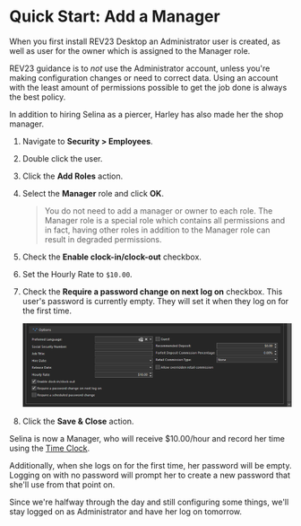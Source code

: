 # Quick Start: Add a Manager

When you first install REV23 Desktop an Administrator user is created, as well as user for the owner which is assigned to the Manager role.

REV23 guidance is to *not* use the Administrator account, unless you're making configuration changes or need to correct data. Using an account with the least amount of permissions possible to get the job done is always the best policy.

In addition to hiring Selina as a piercer, Harley has also made her the shop manager.

1. Navigate to **Security > Employees**.
2. Double click the user.
3. Click the **Add Roles** action.
4. Select the **Manager** role and click **OK**.
   > You do not need to add a manager or owner to each role. The Manager role is a special role which contains all permissions and in fact, having other roles in addition to the Manager role can result in degraded permissions.
5. Check the **Enable clock-in/clock-out** checkbox.
6. Set the Hourly Rate to `$10.00`.
7. Check the **Require a password change on next log on** checkbox. This user's password is currently empty. They will set it when they log on for the first time.
   
    ![REV23 Desktop](img/employee_detail_view_options.png)

8. Click the **Save & Close** action.

Selina is now a Manager, who will receive $10.00/hour and record her time using the [Time Clock](../concepts/time-clock.md).

Additionally, when she logs on for the first time, her password will be empty. Logging on with no password will prompt her to create a new password that she'll use from that point on.

Since we're halfway through the day and still configuring some things, we'll stay logged on as Administrator and have her log on tomorrow.
